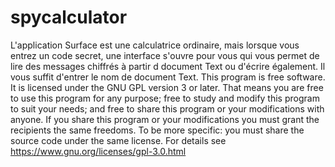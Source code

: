 # spycalculator
L'application Surface est une calculatrice ordinaire, mais lorsque vous entrez un code secret, une interface s'ouvre pour vous qui vous permet de lire des messages chiffrés à partir d document Text ou d'écrire également. Il vous suffit d'entrer le nom de document Text.
This program is free software. 
It is licensed under the GNU GPL version 3 or later. 
That means you are free to use this program for any purpose; 
free to study and modify this program to suit your needs; 
and free to share this program or your modifications with anyone. 
If you share this program or your modifications 
you must grant the recipients the same freedoms. 
To be more specific: you must share the source code under the same license. 
For details see https://www.gnu.org/licenses/gpl-3.0.html 
